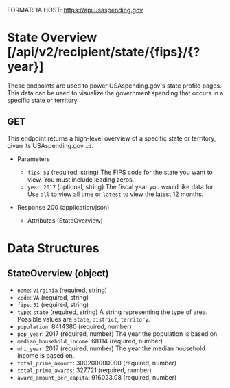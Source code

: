 FORMAT: 1A
HOST: https://api.usaspending.gov

# State Overview [/api/v2/recipient/state/{fips}/{?year}]

These endpoints are used to power USAspending.gov's state profile pages. This data can be used to visualize the government spending that occurs in a specific state or territory.

## GET

This endpoint returns a high-level overview of a specific state or territory, given its USAspending.gov `id`.

+ Parameters

    + `fips`: `51` (required, string)
        The FIPS code for the state you want to view. You must include leading zeros.
    + `year`: `2017` (optional, string)
        The fiscal year you would like data for. Use `all` to view all time or `latest` to view the latest 12 months.

+ Response 200 (application/json)

    + Attributes (StateOverview)

# Data Structures

## StateOverview (object)
+ `name`: `Virginia` (required, string)
+ `code`: `VA` (required, string)
+ `fips`: `51` (required, string)
+ `type`: `state` (required, string)
    A string representing the type of area. Possible values are `state`, `district`, `territory`.
+ `population`: 8414380 (required, number)
+ `pop_year`: 2017 (required, number)
    The year the population is based on.
+ `median_household_income`: 68114 (required, number)
+ `mhi_year`: 2017 (required, number)
    The year the median household income is based on.
+ `total_prime_amount`: 300200000000 (required, number)
+ `total_prime_awards`: 327721 (required, number)
+ `award_amount_per_capita`: 916023.08 (required, number)
